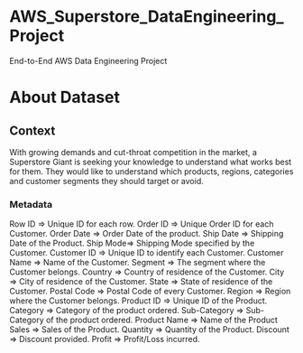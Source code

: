 # AWS_Superstore_DataEngineering_Project
End-to-End AWS Data Engineering Project


# About Dataset
## Context

With growing demands and cut-throat competition in the market, a Superstore Giant is seeking your knowledge to understand what works best for them. They would like to understand which products, regions, categories and customer segments they should target or avoid.

### Metadata

Row ID => Unique ID for each row.
Order ID => Unique Order ID for each Customer.
Order Date => Order Date of the product.
Ship Date => Shipping Date of the Product.
Ship Mode=> Shipping Mode specified by the Customer.
Customer ID => Unique ID to identify each Customer.
Customer Name => Name of the Customer.
Segment => The segment where the Customer belongs.
Country => Country of residence of the Customer.
City => City of residence of the Customer.
State => State of residence of the Customer.
Postal Code => Postal Code of every Customer.
Region => Region where the Customer belongs.
Product ID => Unique ID of the Product.
Category => Category of the product ordered.
Sub-Category => Sub-Category of the product ordered.
Product Name => Name of the Product
Sales => Sales of the Product.
Quantity => Quantity of the Product.
Discount => Discount provided.
Profit => Profit/Loss incurred.


